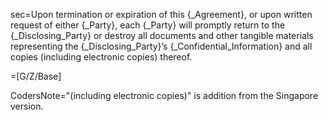sec=Upon termination or expiration of this {_Agreement}, or upon written request of either {_Party}, each {_Party} will promptly return to the {_Disclosing_Party} or destroy all documents and other tangible materials representing the {_Disclosing_Party}’s {_Confidential_Information} and all copies (including electronic copies) thereof.

=[G/Z/Base]

CodersNote="(including electronic copies)" is addition from the Singapore version.
